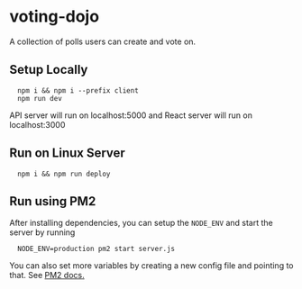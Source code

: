 # voting-dojo

A collection of polls users can create and vote on.

## Setup Locally

```
  npm i && npm i --prefix client
  npm run dev
```

API server will run on localhost:5000 and React server will run on localhost:3000

## Run on Linux Server

```
  npm i && npm run deploy
```

## Run using PM2

After installing dependencies, you can setup the `NODE_ENV` and start the server by running

```
  NODE_ENV=production pm2 start server.js
```

You can also set more variables by creating a new config file and pointing to that. See [PM2 docs.](https://pm2.io/docs/runtime/best-practices/environment-variables/)
